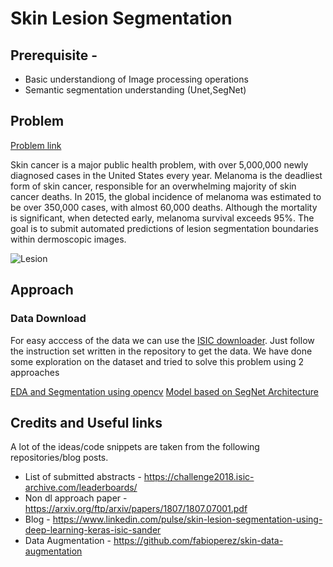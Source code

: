 # Skin Lesion Segmentation

## Prerequisite - 
* Basic understandiong of Image processing operations
* Semantic segmentation understanding (Unet,SegNet)
 
## Problem

[Problem link](https://challenge2018.isic-archive.com/)

Skin cancer is a major public health problem, with over 5,000,000 newly diagnosed cases in the United States every year. Melanoma is the deadliest form of skin cancer, responsible for an overwhelming majority of skin cancer deaths. In 2015, the global incidence of melanoma was estimated to be over 350,000 cases, with almost 60,000 deaths. Although the mortality is significant, when detected early, melanoma survival exceeds 95%.
The goal is to submit automated predictions of lesion segmentation boundaries within dermoscopic images. 


![Lesion](https://challenge2018.isic-archive.com/wp-content/uploads/2018/04/task1.png)


## Approach 
### Data Download
For easy acccess of the data we can use the [ISIC downloader](https://github.com/GalAvineri/ISIC-Archive-Downloader). 
Just follow the instruction set written in the repository to get the data. We have done some exploration on the dataset and tried to solve this problem using 2 approaches

[EDA and Segmentation using opencv](0_SkinLesionSegmentation_EDA_preprocessing.ipynb)
[Model based on SegNet Architecture](1_SkinLesionSegmentation.ipynb)


## Credits and Useful links
A lot of the ideas/code snippets are taken from the following repositories/blog posts. 
* List of submitted abstracts - https://challenge2018.isic-archive.com/leaderboards/ 
* Non dl approach paper - https://arxiv.org/ftp/arxiv/papers/1807/1807.07001.pdf 
* Blog - https://www.linkedin.com/pulse/skin-lesion-segmentation-using-deep-learning-keras-isic-sander 
* Data Augmentation - https://github.com/fabioperez/skin-data-augmentation

